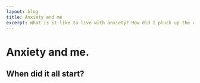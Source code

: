 ```yaml
---
layout: blog
title: Anxiety and me
excerpt: What is it like to live with anxiety? How did I pluck up the courage to ask for help?
---
```

# Anxiety and me.


## When did it all start?
